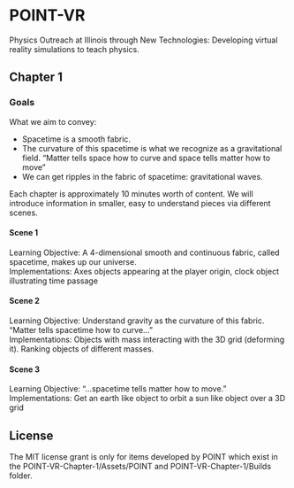 # POINT-VR
Physics Outreach at Illinois through New Technologies: Developing virtual reality simulations to teach physics.

## Chapter 1
### Goals
What we aim to convey:
* Spacetime is a smooth fabric. 
* The curvature of this spacetime is what we recognize as a gravitational field. “Matter tells space how to curve and space tells matter how to move”
* We can get ripples in the fabric of spacetime: gravitational waves.

Each chapter is approximately 10 minutes worth of content. We will introduce information in smaller, easy to understand pieces via different scenes.
#### Scene 1
Learning Objective: A 4-dimensional smooth and continuous fabric, called spacetime, makes up our universe. <br />
Implementations: Axes objects appearing at the player origin, clock object illustrating time passage
#### Scene 2
Learning Objective: Understand gravity as the curvature of this fabric. “Matter tells spacetime how to curve…” <br />
Implementations: Objects with mass interacting with the 3D grid (deforming it). Ranking objects of different masses.
#### Scene 3
Learning Objective: “...spacetime tells matter how to move.” <br />
Implementations: Get an earth like object to orbit a sun like object over a 3D grid

## License
The MIT license grant is only for items developed by POINT which exist in the POINT-VR-Chapter-1/Assets/POINT and POINT-VR-Chapter-1/Builds folder.
